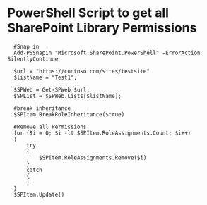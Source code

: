 # PowerShell Script to get all SharePoint Library Permissions

      #Snap in
      Add-PSSnapin "Microsoft.SharePoint.PowerShell" -ErrorAction SilentlyContinue 

      $url = "https://contoso.com/sites/testsite"
      $listName = "Test1";

      $SPWeb = Get-SPWeb $url;
      $SPList = $SPWeb.Lists[$listName];

      #break inheritance
      $SPItem.BreakRoleInheritance($true)

      #Remove all Permissions  
      for ($i = 0; $i -lt $SPItem.RoleAssignments.Count; $i++)
      {
          try
          {
              $SPItem.RoleAssignments.Remove($i)
          }
          catch
          {
          }
      }
      $SPItem.Update()


